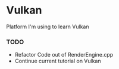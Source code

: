 # Vulkan
Platform I'm using to learn Vulkan

### TODO
- Refactor Code out of RenderEngine.cpp
- Continue current tutorial on Vulkan
